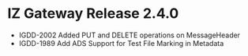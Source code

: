 # IZ Gateway Release 2.4.0
* IGDD-2002 Added PUT and DELETE operations on MessageHeader
* IGDD-1989 Add ADS Support for Test File Marking in Metadata


